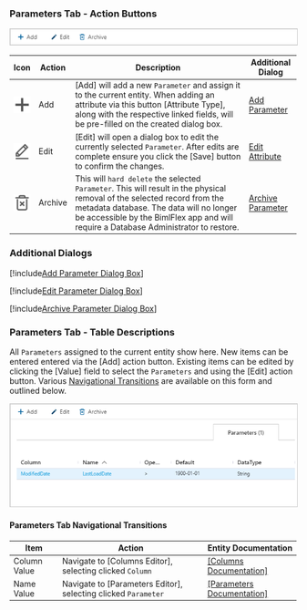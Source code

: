 ### Parameters Tab - Action Buttons

<img 
    src="images/bimlflex-app-tab-parameters-actions.png" 
    class="border-image" 
    style="border: 1px solid #CCC;" 
    title="Parameters Tab - Action Buttons" 
/>

|Icon|Action|Description|Additional Dialog|
|-|-|-|-|
|<div class="icon-col m-5" style="width:30px; height:30px;background:#EEE;"><img src="images/svg-icons/add.svg" /></div>|<span class="nowrap-col m-5">Add</span>|[Add] will add a new `Parameter` and assign it to the current entity.  When adding an attribute via this button [Attribute Type], along with the respective linked fields, will be pre-filled on the created dialog box.|[Add Parameter](#Add-Parameter-Dialog-Box)|
|<div class="icon-col m-5" style="width:30px; height:30px;background:#EEE;"><img src="images/svg-icons/edit.svg" /></div>|<span class="nowrap-col m-5">Edit</span>|[Edit] will open a dialog box to edit the currently selected `Parameter`.  After edits are complete ensure you click the [Save] button to confirm the changes.|[Edit Attribute](#Edit-Parameter-Dialog-Box)|
|<div class="icon-col m-5" style="width:30px; height:30px;background:#EEE;"><img src="images/svg-icons/archive-delete.svg" /></div>|<span class="nowrap-col m-5">Archive</span>|This will `hard delete` the selected `Parameter`.  This will result in the physical removal of the selected record from the metadata database.  The data will no longer be accessible by the BimlFlex app and will require a Database Administrator to restore.|[Archive Parameter](#Archive-Parameter-Dialog-Box)|

### Additional Dialogs

[!include[Add Parameter Dialog Box](_dialog-add-parameter.md)]

[!include[Edit Parameter Dialog Box](_dialog-edit-parameter.md)]

[!include[Archive Parameter Dialog Box](_dialog-archive-parameter-list.md)]

### Parameters Tab - Table Descriptions

All `Parameters` assigned to the current entity show here.  New items can be entered entered via the [Add] action button.  Existing items can be edited by clicking the [Value] field to select the `Parameters` and using the [Edit] action button.  Various [Navigational Transitions](#Parameters-Tab-Navigational-Transitions) are available on this form and outlined below.

<img 
    src="images/bimlflex-app-tab-parameters-table.png" 
    class="border-image" 
    style="border: 1px solid #CCC;" 
    title="Parameters Tab - Table Descriptions" 
/>

#### Parameters Tab Navigational Transitions

|Item|Action|Entity Documentation|
|-|-|-|
|Column Value|Navigate to [Columns Editor], selecting clicked `Column`|[[Columns Documentation]](columns.md)
|Name Value|Navigate to [Parameters Editor], selecting clicked `Parameter`|[[Parameters Documentation]](parameters.md)
